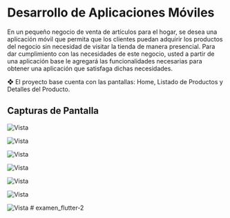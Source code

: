 # Desarrollo de Aplicaciones Móviles

En un pequeño negocio de venta de artículos para el hogar, se
desea una aplicación móvil que permita que
los clientes puedan adquirir los productos del negocio sin necesidad
de visitar la tienda de manera presencial.
Para dar cumplimiento con las necesidades de este negocio, usted a
partir de una aplicación base le agregará las funcionalidades
necesarias para obtener una aplicación que satisfaga dichas necesidades.

❖ El proyecto base cuenta con las pantallas: Home, Listado de
Productos y Detalles del Producto.

## Capturas de Pantalla

![Vista](images/primera_vista.png)

![Vista](images/Segunda_vista.png)

![Vista](images/tercera_vista.png)

![Vista](images/cuarta.png)

![Vista](images/quinta.png)

![Vista](images/sexta.png)

![Vista](images/septima.png)
#   e x a m e n _ f l u t t e r - 2  
 